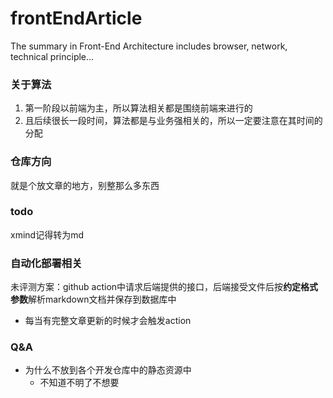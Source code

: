 # frontEndArticle
The summary in Front-End Architecture includes browser, network, technical principle...

### 关于算法
1. 第一阶段以前端为主，所以算法相关都是围绕前端来进行的
2. 且后续很长一段时间，算法都是与业务强相关的，所以一定要注意在其时间的分配

### 仓库方向
就是个放文章的地方，别整那么多东西

### todo
xmind记得转为md

### 自动化部署相关
未评测方案：github action中请求后端提供的接口，后端接受文件后按**约定格式参数**解析markdown文档并保存到数据库中
- 每当有完整文章更新的时候才会触发action
### Q&A
- 为什么不放到各个开发仓库中的静态资源中
  - 不知道不明了不想要